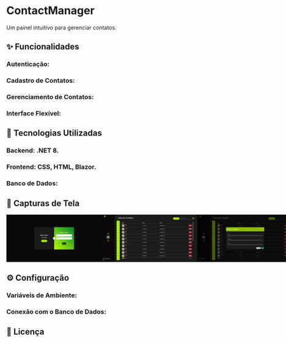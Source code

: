 # ContactManager
Um painel intuitivo para gerenciar contatos.

<h2>✨ Funcionalidades</h2>
<h3>Autenticação: </h3>
<h3>Cadastro de Contatos:</h3>
<h3>Gerenciamento de Contatos:</h3>
<h3>Interface Flexível:</h3>

<h2>🚀 Tecnologias Utilizadas </h2>
<h3>Backend: .NET 8.</h3>
<h3>Frontend: CSS, HTML, Blazor.</h3>
<h3>Banco de Dados: </h3>

<h2>📸 Capturas de Tela</h2>

<div style="display:flex;">
    <img src="https://github.com/qwe-rtyui/ContactManager/blob/main/screenshot/ContactManagerLogin.png" style="heigth:200px; width:250px">
    <img src="https://github.com/qwe-rtyui/ContactManager/blob/main/screenshot/ContactManagerListing.png" style="heigth:200px; width:250px">    
    <img src="https://github.com/qwe-rtyui/ContactManager/blob/main/screenshot/ContactManagerPopup.png" style="heigth:200px; width:250px">
</div>

<h2>⚙️ Configuração</h2>
<h3>Variáveis de Ambiente:</h3>
<h3>Conexão com o Banco de Dados:</h3>

<h2>📄 Licença</h2>


